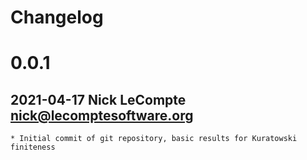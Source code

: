 # Changelog

# 0.0.1

## 2021-04-17	Nick LeCompte	<nick@lecomptesoftware.org>

	* Initial commit of git repository, basic results for Kuratowski finiteness

